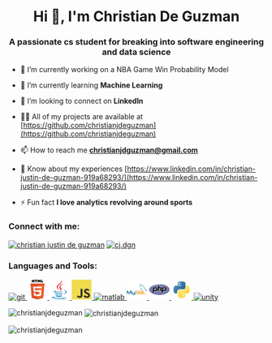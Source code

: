 <h1 align="center">Hi 👋, I'm Christian De Guzman</h1>
<h3 align="center">A passionate cs student for breaking into software engineering and data science</h3>

- 🔭 I’m currently working on a NBA Game Win Probability Model

- 🌱 I’m currently learning **Machine Learning**

- 👯 I’m looking to connect on **LinkedIn**

- 👨‍💻 All of my projects are available at [https://github.com/christianjdeguzman](https://github.com/christianjdeguzman)

- 📫 How to reach me **christianjdguzman@gmail.com**

- 📄 Know about my experiences [https://www.linkedin.com/in/christian-justin-de-guzman-919a68293/](https://www.linkedin.com/in/christian-justin-de-guzman-919a68293/)

- ⚡ Fun fact **I love analytics revolving around sports**

<h3 align="left">Connect with me:</h3>
<p align="left">
<a href="https://linkedin.com/in/christian justin de guzman" target="blank"><img align="center" src="https://raw.githubusercontent.com/rahuldkjain/github-profile-readme-generator/master/src/images/icons/Social/linked-in-alt.svg" alt="christian justin de guzman" height="30" width="40" /></a>
<a href="https://instagram.com/cj.dgn" target="blank"><img align="center" src="https://raw.githubusercontent.com/rahuldkjain/github-profile-readme-generator/master/src/images/icons/Social/instagram.svg" alt="cj.dgn" height="30" width="40" /></a>
</p>

<h3 align="left">Languages and Tools:</h3>
<p align="left"> <a href="https://git-scm.com/" target="_blank" rel="noreferrer"> <img src="https://www.vectorlogo.zone/logos/git-scm/git-scm-icon.svg" alt="git" width="40" height="40"/> </a> <a href="https://www.w3.org/html/" target="_blank" rel="noreferrer"> <img src="https://raw.githubusercontent.com/devicons/devicon/master/icons/html5/html5-original-wordmark.svg" alt="html5" width="40" height="40"/> </a> <a href="https://www.java.com" target="_blank" rel="noreferrer"> <img src="https://raw.githubusercontent.com/devicons/devicon/master/icons/java/java-original.svg" alt="java" width="40" height="40"/> </a> <a href="https://developer.mozilla.org/en-US/docs/Web/JavaScript" target="_blank" rel="noreferrer"> <img src="https://raw.githubusercontent.com/devicons/devicon/master/icons/javascript/javascript-original.svg" alt="javascript" width="40" height="40"/> </a> <a href="https://www.mathworks.com/" target="_blank" rel="noreferrer"> <img src="https://upload.wikimedia.org/wikipedia/commons/2/21/Matlab_Logo.png" alt="matlab" width="40" height="40"/> </a> <a href="https://www.mysql.com/" target="_blank" rel="noreferrer"> <img src="https://raw.githubusercontent.com/devicons/devicon/master/icons/mysql/mysql-original-wordmark.svg" alt="mysql" width="40" height="40"/> </a> <a href="https://www.php.net" target="_blank" rel="noreferrer"> <img src="https://raw.githubusercontent.com/devicons/devicon/master/icons/php/php-original.svg" alt="php" width="40" height="40"/> </a> <a href="https://www.python.org" target="_blank" rel="noreferrer"> <img src="https://raw.githubusercontent.com/devicons/devicon/master/icons/python/python-original.svg" alt="python" width="40" height="40"/> </a> <a href="https://unity.com/" target="_blank" rel="noreferrer"> <img src="https://www.vectorlogo.zone/logos/unity3d/unity3d-icon.svg" alt="unity" width="40" height="40"/> </a> </p>

<p><img align="left" src="https://github-readme-stats.vercel.app/api/top-langs?username=christianjdeguzman&show_icons=true&locale=en&layout=compact" alt="christianjdeguzman" /></p>

<p>&nbsp;<img align="center" src="https://github-readme-stats.vercel.app/api?username=christianjdeguzman&show_icons=true&locale=en" alt="christianjdeguzman" /></p>

<p><img align="center" src="https://github-readme-streak-stats.herokuapp.com/?user=christianjdeguzman&" alt="christianjdeguzman" /></p>

